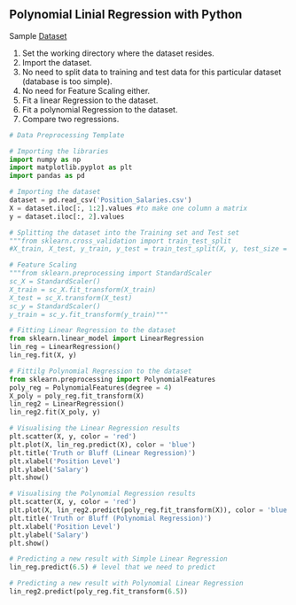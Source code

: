 ## Polynomial Linial Regression with Python
Sample [Dataset]()
1. Set the working directory where the dataset resides.
2. Import the dataset.
3. No need to split data to training and test data for this particular dataset (database is too simple).
4. No need for Feature Scaling either.
5. Fit a linear Regression to the dataset.
6. Fit a polynomial Regression to the dataset.
7. Compare two regressions.
```python
# Data Preprocessing Template

# Importing the libraries
import numpy as np
import matplotlib.pyplot as plt
import pandas as pd

# Importing the dataset
dataset = pd.read_csv('Position_Salaries.csv')
X = dataset.iloc[:, 1:2].values #to make one column a matrix
y = dataset.iloc[:, 2].values

# Splitting the dataset into the Training set and Test set
"""from sklearn.cross_validation import train_test_split
#X_train, X_test, y_train, y_test = train_test_split(X, y, test_size = 0.2, random_state = 0)"""

# Feature Scaling
"""from sklearn.preprocessing import StandardScaler
sc_X = StandardScaler()
X_train = sc_X.fit_transform(X_train)
X_test = sc_X.transform(X_test)
sc_y = StandardScaler()
y_train = sc_y.fit_transform(y_train)"""

# Fitting Linear Regression to the dataset
from sklearn.linear_model import LinearRegression
lin_reg = LinearRegression()
lin_reg.fit(X, y) 

# Fittilg Polynomial Regression to the dataset
from sklearn.preprocessing import PolynomialFeatures
poly_reg = PolynomialFeatures(degree = 4)
X_poly = poly_reg.fit_transform(X)
lin_reg2 = LinearRegression()
lin_reg2.fit(X_poly, y)

# Visualising the Linear Regression results
plt.scatter(X, y, color = 'red')
plt.plot(X, lin_reg.predict(X), color = 'blue')
plt.title('Truth or Bluff (Linear Regression)')
plt.xlabel('Position Level')
plt.ylabel('Salary')
plt.show()

# Visualising the Polynomial Regression results
plt.scatter(X, y, color = 'red')
plt.plot(X, lin_reg2.predict(poly_reg.fit_transform(X)), color = 'blue')
plt.title('Truth or Bluff (Polynomial Regression)')
plt.xlabel('Position Level')
plt.ylabel('Salary')
plt.show()

# Predicting a new result with Simple Linear Regression
lin_reg.predict(6.5) # level that we need to predict

# Predicting a new result with Polynomial Linear Regression
lin_reg2.predict(poly_reg.fit_transform(6.5))
```
